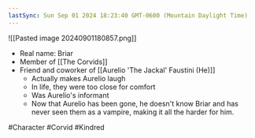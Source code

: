 ```yaml
---
lastSync: Sun Sep 01 2024 18:23:40 GMT-0600 (Mountain Daylight Time)
---
```

![[Pasted image 20240901180857.png]]

- Real name: Briar
- Member of [[The Corvids]]
- Friend and coworker of [[Aurelio 'The Jackal' Faustini (He)]]
	- Actually makes Aurelio laugh
	- In life, they were too close for comfort
	- Was Aurelio's informant
	- Now that Aurelio has been gone, he doesn't know Briar and has never seen them as a vampire, making it all the harder for him. 

#Character  #Corvid #Kindred 